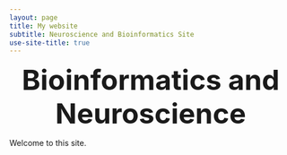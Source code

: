 ```yaml
---
layout: page
title: My website
subtitle: Neuroscience and Bioinformatics Site
use-site-title: true
---
```


<div style="font-size:50px; text-align:center; font-weight:bold">Bioinformatics and Neuroscience</div>

Welcome to this site.

